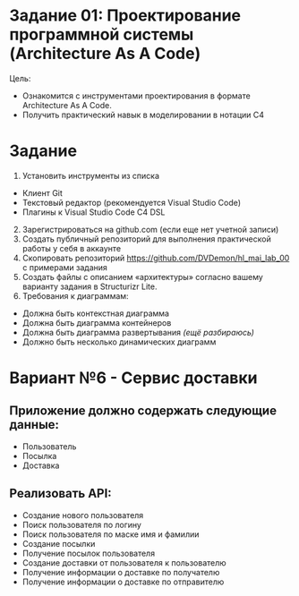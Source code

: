 # Задание 01: Проектирование программной системы (Architecture As A Code)
Цель:    
- Ознакомится с инструментами проектирования в формате Architecture As A Code.    
- Получить практический навык в моделировании в нотации C4    
# Задание    
1. Установить инструменты из списка
- Клиент Git    
- Текстовый редактор (рекомендуется Visual Studio Code)    
- Плагины к Visual Studio Code C4 DSL      
2. Зарегистрироваться на github.com (если еще нет учетной записи)      
3. Создать публичный репозиторий для выполнения практической работы у себя в
аккаунте      
4. Скопировать репозиторий https://github.com/DVDemon/hl_mai_lab_00 с
примерами задания      
5. Создать файлы с описанием «архитектуры» согласно вашему варианту задания
в Structurizr Lite.      
6. Требования к диаграммам:      
- Должна быть контекстная диаграмма    
- Должна быть диаграмма контейнеров      
- Должна быть диаграмма развертывания   _(ещё разбираюсь)_   
- Должно быть несколько динамических диаграмм      

# Вариант №6 - Сервис доставки
## Приложение должно содержать следующие данные:
- Пользователь
- Посылка
- Доставка

## Реализовать API:
- Создание нового пользователя
- Поиск пользователя по логину
- Поиск пользователя по маске имя и фамилии
- Создание посылки
- Получение посылок пользователя
- Создание доставки от пользователя к пользователю
- Получение информации о доставке по получателю
- Получение информации о доставке по отправителю
